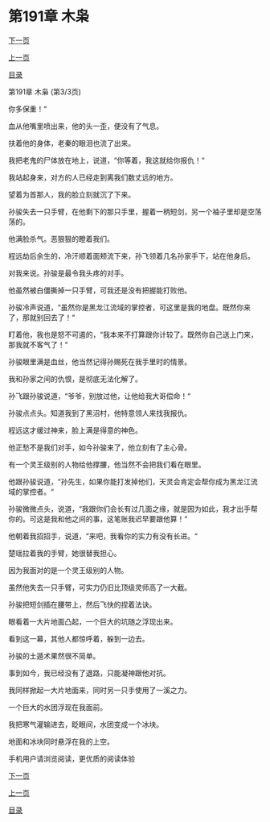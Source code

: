 <h1>第191章    木枭</h1>
            <div><p><a href="./0573_%E7%AC%AC192%E7%AB%A0_%E9%BE%99%E6%B0%94.md">下一页</a></p><p><a href="./0571_%E7%AC%AC191%E7%AB%A0_%E6%9C%A8%E6%9E%AD.md">上一页</a></p><p><a href="../">目录</a></p></div>
            <div><p>第191章    木枭 (第3/3页)</p><p>你多保重！“</p><p>血从他嘴里喷出来，他的头一歪，便没有了气息。</p><p>扶着他的身体，老秦的眼泪也流了出来。</p><p>我把老鬼的尸体放在地上，说道，“你等着，我这就给你报仇！“</p><p>我站起身来，对方的人已经走到离我们数丈远的地方。</p><p>望着为首那人，我的脸立刻就沉了下来。</p><p>孙骏失去一只手臂，在他剩下的那只手里，握着一柄短剑，另一个袖子里却是空荡荡的。</p><p>他满脸杀气。恶狠狠的瞪着我们。</p><p>程远劫后余生的，冷汗顺着面颊流下来，孙飞领着几名孙家手下，站在他身后。</p><p>对我来说。孙骏是最令我头疼的对手。</p><p>他虽然被白僵撕掉一只手臂，可我还是没有把握能打败他。</p><p>孙骏冷声说道，“虽然你是黑龙江流域的掌控者，可这里是我的地盘。既然你来了，那就别回去了！“</p><p>盯着他，我也是怒不可遏的，“我本来不打算跟你计较了。既然你自己送上门来，那我就不客气了！“</p><p>孙骏眼里满是血丝，他当然记得孙赐死在我手里时的情景。</p><p>我和孙家之间的仇恨，是彻底无法化解了。</p><p>孙飞跟孙骏说道，“爷爷，别放过他，让他给我大哥偿命！“</p><p>孙骏点点头。知道我到了黑沼村，他特意领人来找我报仇。</p><p>程远这才缓过神来，脸上满是得意的神色。</p><p>他正愁不是我们对手，如今孙骏来了，他立刻有了主心骨。</p><p>有一个灵王级别的人物给他撑腰，他当然不会把我们看在眼里。</p><p>他跟孙骏说道，“孙先生，如果你能打发掉他们，天灵会肯定会帮你成为黑龙江流域的掌控者。“</p><p>孙骏微微点头，说道，“我跟你们会长有过几面之缘，就是因为如此，我才出手帮你的。可这是我和他之间的事，这笔账我迟早要跟他算！“</p><p>他朝着我招招手，说道，“来吧，我看你的实力有没有长进。“</p><p>楚瑶拉着我的手臂，她很替我担心。</p><p>因为我面对的是一个灵王级别的人物。</p><p>虽然他失去一只手臂，可实力仍旧比顶级灵师高了一大截。</p><p>孙骏把短剑插在腰带上，然后飞快的捏着法诀。</p><p>眼看着一大片地面凸起，一个巨大的坑随之浮现出来。</p><p>看到这一幕，其他人都惊呼着，躲到一边去。</p><p>孙骏的土遁术果然很不简单。</p><p>事到如今，我已经没有了退路，只能凝神跟他对抗。</p><p>我同样掀起一大片地面来，同时另一只手使用了一溪之力。</p><p>一个巨大的水团浮现在我面前。</p><p>我把寒气灌输进去，眨眼间，水团变成一个冰块。</p><p>地面和冰块同时悬浮在我的上空。</p><p>手机用户请浏览阅读，更优质的阅读体验</p></div>
            <div><p><a href="./0573_%E7%AC%AC192%E7%AB%A0_%E9%BE%99%E6%B0%94.md">下一页</a></p><p><a href="./0571_%E7%AC%AC191%E7%AB%A0_%E6%9C%A8%E6%9E%AD.md">上一页</a></p><p><a href="../">目录</a></p></div>